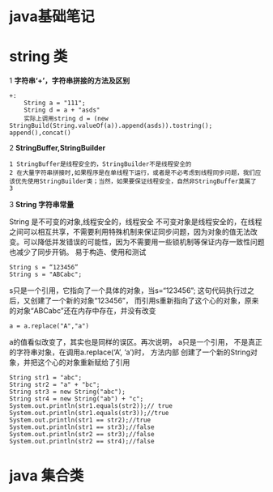# java基础笔记
# string 类
1 **字符串‘+’，字符串拼接的方法及区别**
    
    +: 
        String a = "111";
        String d = a + "asds"
        实际上调用string d = (new StringBuild(String.valueOf(a)).append(asds)).tostring();
    append(),concat()

2 **StringBuffer,StringBuilder**
    
    1 StringBuffer是线程安全的，StringBuilder不是线程安全的
    2 在大量字符串拼接时,如果程序是在单线程下运行，或者是不必考虑到线程同步问题，我们应该优先使用StringBuilder类；当然，如果要保证线程安全，自然非StringBuffer莫属了
    3 

3 **String 字符串常量**

String 是不可变的对象,线程安全的，线程安全
不可变对象是线程安全的，在线程之间可以相互共享，不需要利用特殊机制来保证同步问题，因为对象的值无法改变。可以降低并发错误的可能性，因为不需要用一些锁机制等保证内存一致性问题也减少了同步开销。
易于构造、使用和测试

    String s = “123456”
    String s = "ABCabc";
s只是一个引用，它指向了一个具体的对象，当s=“123456”; 
这句代码执行过之后，又创建了一个新的对象“123456”， 
而引用s重新指向了这个心的对象，原来的对象“ABCabc”还在内存中存在，并没有改变
    
    a = a.replace("A","a")
  
a的值看似改变了，其实也是同样的误区。再次说明， a只是一个引用， 
不是真正的字符串对象，在调用a.replace(‘A’, ‘a’)时， 方法内部
创建了一个新的String对象，并把这个心的对象重新赋给了引用

    String str1 = "abc";
    String str2 = "a" + "bc";
    String str3 = new String("abc");
    String str4 = new String("ab") + "c";
    System.out.println(str1.equals(str2));// true
    System.out.println(str1.equals(str3));//true
    System.out.println(str1 == str2);//true
    System.out.println(str1 == str3);//false
    System.out.println(str2 == str3);//false
    System.out.println(str2 == str4);//false

# java 集合类


    